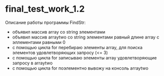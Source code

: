 # final_test_work_1.2

Описание работы программы FindStr:
+ объявил массив array со string элементами
+ объявил массив arraytwo со string элементами равный длине array c эллементами равными 0
+ с помощью цикла for перебираю элементы array, для поиска элементов удовлетворяющих запросу (<= 3)
+ с помощью цикла for записываю элементы array удовлетворяющие запросу в arraytwo
+ с помощью цикла for поэлементно вывожу на консоль arraytwo
